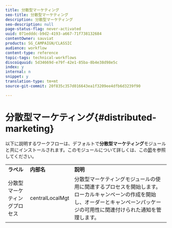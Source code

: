 ```yaml
---
title: 分散型マーケティング
seo-title: 分散型マーケティング
description: 分散型マーケティング
seo-description: null
page-status-flag: never-activated
uuid: 071edddc-b9d2-4193-a667-71f738132684
contentOwner: sauviat
products: SG_CAMPAIGN/CLASSIC
audience: workflow
content-type: reference
topic-tags: technical-workflows
discoiquuid: 5d34669d-e79f-42e1-85ba-8b4e38d98e5c
index: y
internal: n
snippet: y
translation-type: tm+mt
source-git-commit: 20f835c357d016643ea1f3209ee4dfb6d3239f90

---
```



# 分散型マーケティング{#distributed-marketing}

以下に説明するワークフローは、デフォルトで&#x200B;**分散型マーケティング**&#x200B;モジュールと共にインストールされます。このモジュールについて詳しくは、この[節](../../campaign/using/about-distributed-marketing.md)を参照してください。

<table> 
 <tbody> 
  <tr> 
   <td> <strong>ラベル</strong><br /> </td> 
   <td> <strong>内部名</strong><br /> </td> 
   <td> <strong>説明</strong><br /> </td> 
  </tr> 
  <tr> 
   <td> <span class="uicontrol">分散型マーケティングプロセス</span> <br /> </td> 
   <td> <span class="uicontrol">centralLocalMgt</span><br /> </td> 
   <td> 分散型マーケティングモジュールの使用に関連するプロセスを開始します。ローカルキャンペーンの作成を開始し、オーダーとキャンペーンパッケージの可用性に関連付けられた通知を管理します。<br /> </td> 
  </tr> 
 </tbody> 
</table>


